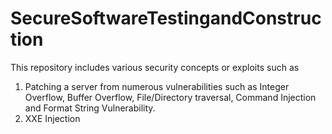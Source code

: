 # SecureSoftwareTestingandConstruction

This repository includes various security concepts or exploits such as
1) Patching a server from numerous vulnerabilities such as Integer Overflow, Buffer Overflow, File/Directory traversal, Command Injection and Format String Vulnerability.
2) XXE Injection
